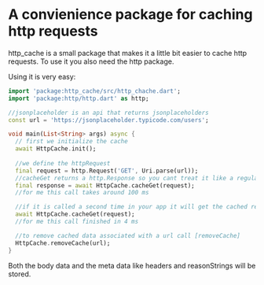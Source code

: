 # A convienience package for caching http requests

http_cache is a small package that makes it a little bit easier to cache http requests. To use it you also need the http package.

Using it is very easy:

```dart
import 'package:http_cache/src/http_chache.dart';
import 'package:http/http.dart' as http;

//jsonplaceholder is an api that returns jsonplaceholders
const url = 'https://jsonplaceholder.typicode.com/users';

void main(List<String> args) async {
  // first we initialize the cache
  await HttpCache.init();
  
  //we define the httpRequest
  final request = http.Request('GET', Uri.parse(url));
  //cacheGet returns a http.Response so you cant treat it like a regular http request
  final response = await HttpCache.cacheGet(request);
  //for me this call takes around 100 ms

  //if it is called a second time in your app it will get the cached response instead
  await HttpCache.cacheGet(request);
  //for me this call finished in 4 ms

  //to remove cached data associated with a url call [removeCache]
  HttpCache.removeCache(url);
}
```

Both the body data and the meta data like headers and reasonStrings will be stored.

